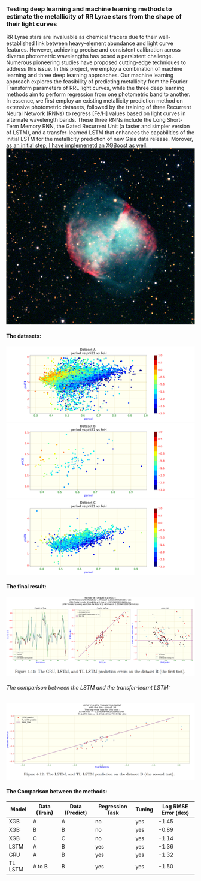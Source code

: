 ### Testing deep learning and machine learning methods to estimate the metallicity of RR Lyrae stars from the shape of their light curves

RR Lyrae stars are invaluable as chemical tracers due to their well-established link between heavy-element
abundance and light curve features. However, achieving precise and consistent calibration across diverse
photometric wavelengths has posed a persistent challenge. Numerous pioneering studies have proposed
cutting-edge techniques to address this issue. In this project, we employ a combination of machine learning
and three deep learning approaches. Our machine learning approach explores the feasibility of predicting
metallicity from the Fourier Transform parameters of RRL light curves, while the three deep learning methods
aim to perform regression from one photometric band to another. In essence, we first employ an existing
metallicity prediction method on extensive photometric datasets, followed by the training of three Recurrent
Neural Network (RNNs) to regress [Fe/H] values based on light curves in alternate wavelength bands. These
three RNNs include the Long Short-Term Memory RNN, the Gated Recurrent Unit (a faster and simpler
version of LSTM), and a transfer-learned LSTM that enhances the capabilities of the initial LSTM for the
metallicity prediction of new Gaia data release. Morover, as an initial step, I have implemenetd an XGBoost as well.
![](variable.gif)


#### The datasets:
![](plot/pf_phi31_A.png)
![](plot/pf_phi31_B.png)
![](plot/pf_phi31_C.png)

#### The final result:
![](plot/result.png)

###### The comparison between the LSTM and the transfer-learnt LSTM:
![](plot/result_TL.png)

#### The Comparison between the methods:

| Model  | Data (Train) | Data (Predict) | Regression Task | Tuning | Log RMSE Error (dex) |
|--------|--------------|----------------|-----------------|--------|----------------------|
| XGB    | A            | A              | no              | yes    | -1.45                |
| XGB    | B            | B              | no              | yes    | -0.89                |
| XGB    | C            | C              | no              | yes    | -1.14                |
| LSTM   | A            | B              | yes             | yes    | -1.36                |
| GRU    | A            | B              | yes             | yes    | -1.32                |
| TL LSTM| A to B       | B              | yes             | yes    | -1.50                |



